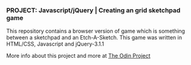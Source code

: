 ### PROJECT: Javascript/jQuery | Creating an grid sketchpad game

This repository contains a browser version of game which is something between a sketchpad and an Etch-A-Sketch. 
This game was written in HTML/CSS, Javascript and jQuery-3.1.1

More info about this project and more at [The Odin Project](http://www.theodinproject.com/home)